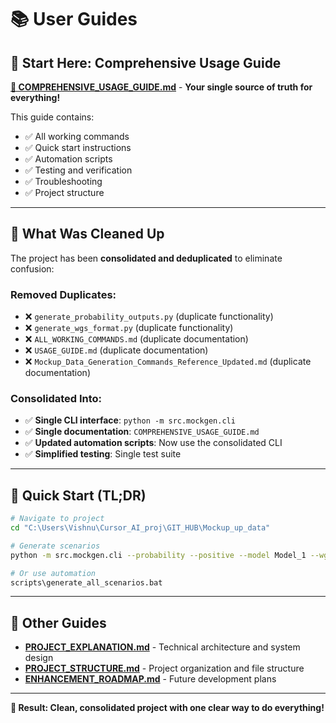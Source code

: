 # 📚 User Guides

## 🎯 **Start Here: Comprehensive Usage Guide**

**[📖 COMPREHENSIVE_USAGE_GUIDE.md](./COMPREHENSIVE_USAGE_GUIDE.md)** - **Your single source of truth for everything!**

This guide contains:
- ✅ All working commands
- ✅ Quick start instructions  
- ✅ Automation scripts
- ✅ Testing and verification
- ✅ Troubleshooting
- ✅ Project structure

---

## 🔧 **What Was Cleaned Up**

The project has been **consolidated and deduplicated** to eliminate confusion:

### **Removed Duplicates:**
- ❌ `generate_probability_outputs.py` (duplicate functionality)
- ❌ `generate_wgs_format.py` (duplicate functionality)
- ❌ `ALL_WORKING_COMMANDS.md` (duplicate documentation)
- ❌ `USAGE_GUIDE.md` (duplicate documentation)
- ❌ `Mockup_Data_Generation_Commands_Reference_Updated.md` (duplicate documentation)

### **Consolidated Into:**
- ✅ **Single CLI interface**: `python -m src.mockgen.cli`
- ✅ **Single documentation**: `COMPREHENSIVE_USAGE_GUIDE.md`
- ✅ **Updated automation scripts**: Now use the consolidated CLI
- ✅ **Simplified testing**: Single test suite

---

## 🚀 **Quick Start (TL;DR)**

```bash
# Navigate to project
cd "C:\Users\Vishnu\Cursor_AI_proj\GIT_HUB\Mockup_up_data"

# Generate scenarios
python -m src.mockgen.cli --probability --positive --model Model_1 --wgs --count 3 --split

# Or use automation
scripts\generate_all_scenarios.bat
```

---

## 📖 **Other Guides**

- **[PROJECT_EXPLANATION.md](./PROJECT_EXPLANATION.md)** - Technical architecture and system design
- **[PROJECT_STRUCTURE.md](./PROJECT_STRUCTURE.md)** - Project organization and file structure
- **[ENHANCEMENT_ROADMAP.md](./ENHANCEMENT_ROADMAP.md)** - Future development plans

---

**🎉 Result: Clean, consolidated project with one clear way to do everything!**
